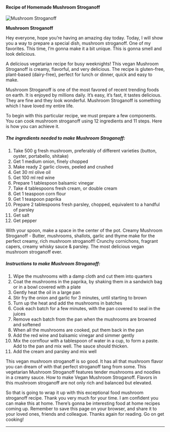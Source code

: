             

#### Recipe of Homemade Mushroom Stroganoff

![Mushroom Stroganoff](https://img-global.cpcdn.com/recipes/859/751x532cq70/mushroom-stroganoff-recipe-main-photo.jpg)

**Mushroom Stroganoff**

Hey everyone, hope you’re having an amazing day today. Today, I will show you a way to prepare a special dish, mushroom stroganoff. One of my favorites. This time, I’m gonna make it a bit unique. This is gonna smell and look delicious.

A delicious vegetarian recipe for busy weeknights! This vegan Mushroom Stroganoff is creamy, flavorful, and very delicious. The recipe is gluten-free, plant-based (dairy-free), perfect for lunch or dinner, quick and easy to make.

Mushroom Stroganoff is one of the most favored of recent trending foods on earth. It is enjoyed by millions daily. It’s easy, it’s fast, it tastes delicious. They are fine and they look wonderful. Mushroom Stroganoff is something which I have loved my entire life.

To begin with this particular recipe, we must prepare a few components. You can cook mushroom stroganoff using 12 ingredients and 11 steps. Here is how you can achieve it.

##### The ingredients needed to make Mushroom Stroganoff:

1.  Take 500 g fresh mushroom, preferably of different varieties (button, oyster, portabello, shitake)
2.  Get 1 medium onion, finely chopped
3.  Make ready 2 garlic cloves, peeled and crushed
4.  Get 30 ml olive oil
5.  Get 100 ml red wine
6.  Prepare 1 tablespoon balsamic vinegar
7.  Take 4 tablespoons fresh cream, or double cream
8.  Get 1 teaspoon corn flour
9.  Get 1 teaspoon paprika
10.  Prepare 2 tablespoons fresh parsley, chopped, equivalent to a handful of parsley
11.  Get salt
12.  Get pepper

With your spoon, make a space in the center of the pot. Creamy Mushroom Stroganoff - Butter, mushrooms, shallots, garlic and thyme make for the perfect creamy, rich mushroom stroganoff! Crunchy cornichons, fragrant capers, creamy whisky sauce & parsley. The most delicious vegan mushroom stroganoff ever.

##### Instructions to make Mushroom Stroganoff:

1.  Wipe the mushrooms with a damp cloth and cut them into quarters
2.  Coat the mushrooms in the paprika, by shaking them in a sandwich bag or in a bowl covered with a plate
3.  Gently heat the oil in a large pan
4.  Stir fry the onion and garlic for 3 minutes, until starting to brown
5.  Turn up the heat and add the mushrooms in batches
6.  Cook each batch for a few minutes, with the pan covered to seal in the juices
7.  Remove each batch from the pan when the mushrooms are browned and softened
8.  When all the mushrooms are cooked, put them back in the pan
9.  Add the red wine and balsamic vinegar and simmer gently
10.  Mix the cornflour with a tablespoon of water in a cup, to form a paste. Add to the pan and mix well. The sauce should thicken.
11.  Add the cream and parsley and mix well

This vegan mushroom stroganoff is so good. It has all that mushroom flavor you can dream of with that perfect stroganoff tang from some. This vegetarian Mushroom Stroganoff features tender mushrooms and noodles in a creamy sauce. How to make Vegan Mushroom Stroganoff. Flavors in this mushroom stroganoff are not only rich and balanced but elevated.

So that is going to wrap it up with this exceptional food mushroom stroganoff recipe. Thank you very much for your time. I am confident you can make this at home. There’s gonna be interesting food at home recipes coming up. Remember to save this page on your browser, and share it to your loved ones, friends and colleague. Thanks again for reading. Go on get cooking!

* * *